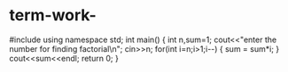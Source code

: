# term-work-
#include<iostream>
using namespace std;
int main()
{
     int n,sum=1;
     cout<<"enter the number for finding  factorial\n";
     cin>>n;
      for(int i=n;i>1;i--)
      {
        sum = sum*i;
      }
      cout<<sum<<endl;
      return 0;
}
